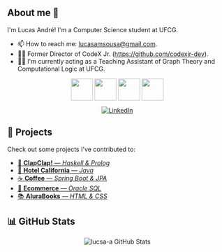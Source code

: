 ## About me 👋
I'm Lucas André! I'm a Computer Science student at UFCG.

- 📫 How to reach me: lucasamsousa@gmail.com.
- 👨‍💻 Former Director of CodeX Jr. (https://github.com/codexjr-dev).
- 👨‍🏫 I'm currently acting as a Teaching Assistant of Graph Theory and Computational Logic at UFCG.

<div align="center">
  <img align="center" height="50" width="50" src="https://raw.githubusercontent.com/marwin1991/profile-technology-icons/refs/heads/main/icons/java.png"/>
  <img align="center" height="50" width="50" src="https://raw.githubusercontent.com/marwin1991/profile-technology-icons/refs/heads/main/icons/javascript.png"/>
  <img align="center" height="50" width="50" src="https://raw.githubusercontent.com/marwin1991/profile-technology-icons/refs/heads/main/icons/react.png"/>
  <img align="center" height="50" width="50" src="https://raw.githubusercontent.com/marwin1991/profile-technology-icons/refs/heads/main/icons/oracle.png"/>
</div>
<p></p>
<p align="center">
  <a href="https://www.linkedin.com/in/lucas-andré-7061b9297/">
    <img src="https://img.shields.io/badge/linkedin-%230077B5.svg?style=for-the-badge&logo=linkedin&logoColor=white" alt="LinkedIn" />
  </a>
</p>

## 🚀 Projects
Check out some projects I've contributed to:

- [👏 **ClapClap!** — *Haskell & Prolog*](https://github.com/helenazbm/ClapClap)
- [🏨 **Hotel California** — *Java*](https://github.com/lucsa-a/hotel-california)
- [☕ **Coffee** — *Spring Boot & JPA*](https://github.com/lucsa-a/coffee)
- [🛒 **Ecommerce** — *Oracle SQL*](https://github.com/lucsa-a/ecommerce-bd)
- [📚 **AluraBooks** — *HTML & CSS*](https://github.com/lucsa-a/AluraBooks)

## 📊 GitHub Stats

<p align="center">
  <img src="https://github-readme-stats.vercel.app/api?username=lucsa-a&show_icons=true&theme=github_dark&hide=issues&count_private=true" alt="lucsa-a GitHub Stats"/>
</p>
